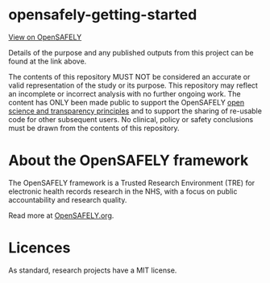 # opensafely-getting-started

[View on OpenSAFELY](https://jobs.opensafely.org/repo/https%253A%252F%252Fgithub.com%252Fopensafely%252Fopensafely-getting-started)

Details of the purpose and any published outputs from this project can be found at the link above.

The contents of this repository MUST NOT be considered an accurate or valid representation of the study or its purpose. 
This repository may reflect an incomplete or incorrect analysis with no further ongoing work.
The content has ONLY been made public to support the OpenSAFELY [open science and transparency principles](https://www.opensafely.org/about/#contributing-to-best-practice-around-open-science) and to support the sharing of re-usable code for other subsequent users.
No clinical, policy or safety conclusions must be drawn from the contents of this repository.

# About the OpenSAFELY framework

The OpenSAFELY framework is a Trusted Research Environment (TRE) for electronic
health records research in the NHS, with a focus on public accountability and
research quality.

Read more at [OpenSAFELY.org](https://opensafely.org).

# Licences
As standard, research projects have a MIT license. 
